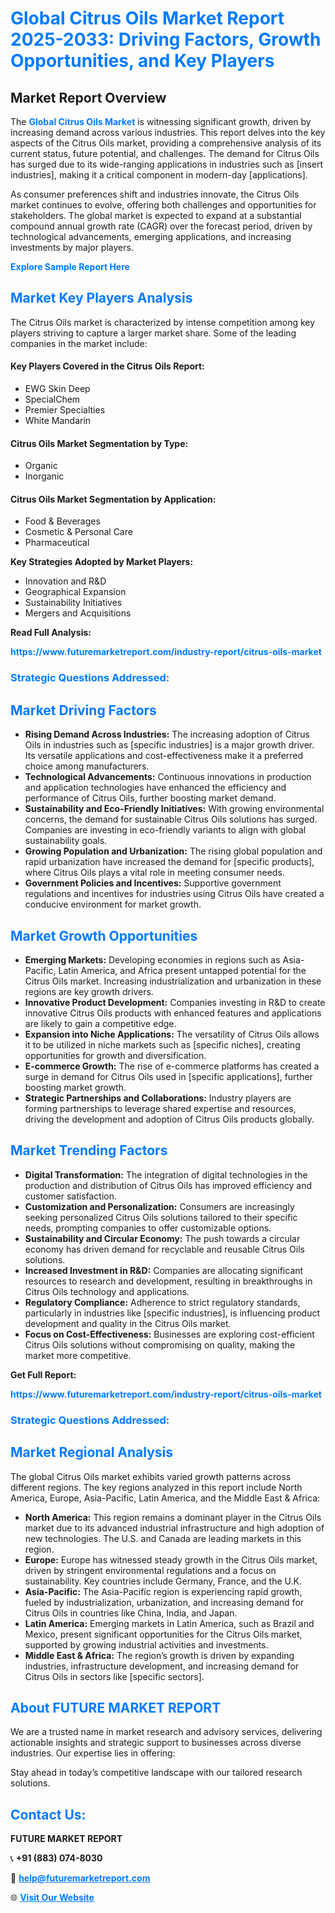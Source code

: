 <h1 style="color: #007BFF;">Global Citrus Oils Market Report 2025-2033: Driving Factors, Growth Opportunities, and Key Players</h1>

<section id="overview">
<h2>Market Report Overview</h2>
<p>The <a href="https://www.futuremarketreport.com/industry-report/citrus-oils-market" style="color: #007BFF; text-decoration: none;"><strong>Global Citrus Oils Market</strong></a> is witnessing significant growth, driven by increasing demand across various industries. This report delves into the key aspects of the Citrus Oils market, providing a comprehensive analysis of its current status, future potential, and challenges. The demand for Citrus Oils has surged due to its wide-ranging applications in industries such as [insert industries], making it a critical component in modern-day [applications].</p>
<p>As consumer preferences shift and industries innovate, the Citrus Oils market continues to evolve, offering both challenges and opportunities for stakeholders. The global market is expected to expand at a substantial compound annual growth rate (CAGR) over the forecast period, driven by technological advancements, emerging applications, and increasing investments by major players.</p>
</section>

<section id="overview">
<p><a href="https://www.futuremarketreport.com/request-sample/reportId=34194" style="color: #007BFF; text-decoration: none;"><strong>Explore Sample Report Here</strong></a></p>
</section>

<section id="key-players">
<h2 style="color: #007BFF;">Market Key Players Analysis</h2>
<p>The Citrus Oils market is characterized by intense competition among key players striving to capture a larger market share. Some of the leading companies in the market include:</p>
<h4>Key Players Covered in the Citrus Oils Report:</h4>
<ul><li>EWG Skin Deep</li><li>SpecialChem</li><li>Premier Specialties</li><li>White Mandarin</li></ul>
<h4>Citrus Oils Market Segmentation by Type:</h4>
<ul><li>Organic</li><li>Inorganic</li></ul>

<h4>Citrus Oils Market Segmentation by Application:</h4>
<ul><li>Food &amp; Beverages</li><li>Cosmetic &amp; Personal Care</li><li>Pharmaceutical</li></ul>
<p><strong>Key Strategies Adopted by Market Players:</strong></p>
<ul>
<li>Innovation and R&D</li>
<li>Geographical Expansion</li>
<li>Sustainability Initiatives</li>
<li>Mergers and Acquisitions</li>
</ul>
</section>

<section>
<p><strong>Read Full Analysis: </strong></p><a href="https://www.futuremarketreport.com/industry-report/citrus-oils-market" style="color: #007BFF; text-decoration: none;"><strong>https://www.futuremarketreport.com/industry-report/citrus-oils-market</strong></a>
<h3 style="color: #007BFF;">Strategic Questions Addressed:</h3>
</section>

<section id="driving-factors">
<h2 style="color: #007BFF;">Market Driving Factors</h2>
<ul>
<li><strong>Rising Demand Across Industries:</strong> The increasing adoption of Citrus Oils in industries such as [specific industries] is a major growth driver. Its versatile applications and cost-effectiveness make it a preferred choice among manufacturers.</li>
<li><strong>Technological Advancements:</strong> Continuous innovations in production and application technologies have enhanced the efficiency and performance of Citrus Oils, further boosting market demand.</li>
<li><strong>Sustainability and Eco-Friendly Initiatives:</strong> With growing environmental concerns, the demand for sustainable Citrus Oils solutions has surged. Companies are investing in eco-friendly variants to align with global sustainability goals.</li>
<li><strong>Growing Population and Urbanization:</strong> The rising global population and rapid urbanization have increased the demand for [specific products], where Citrus Oils plays a vital role in meeting consumer needs.</li>
<li><strong>Government Policies and Incentives:</strong> Supportive government regulations and incentives for industries using Citrus Oils have created a conducive environment for market growth.</li>
</ul>
</section>

<section id="growth-opportunities">
<h2 style="color: #007BFF;">Market Growth Opportunities</h2>
<ul>
<li><strong>Emerging Markets:</strong> Developing economies in regions such as Asia-Pacific, Latin America, and Africa present untapped potential for the Citrus Oils market. Increasing industrialization and urbanization in these regions are key growth drivers.</li>
<li><strong>Innovative Product Development:</strong> Companies investing in R&D to create innovative Citrus Oils products with enhanced features and applications are likely to gain a competitive edge.</li>
<li><strong>Expansion into Niche Applications:</strong> The versatility of Citrus Oils allows it to be utilized in niche markets such as [specific niches], creating opportunities for growth and diversification.</li>
<li><strong>E-commerce Growth:</strong> The rise of e-commerce platforms has created a surge in demand for Citrus Oils used in [specific applications], further boosting market growth.</li>
<li><strong>Strategic Partnerships and Collaborations:</strong> Industry players are forming partnerships to leverage shared expertise and resources, driving the development and adoption of Citrus Oils products globally.</li>
</ul>
</section>

<section id="trending-factors">
<h2 style="color: #007BFF;">Market Trending Factors</h2>
<ul>
<li><strong>Digital Transformation:</strong> The integration of digital technologies in the production and distribution of Citrus Oils has improved efficiency and customer satisfaction.</li>
<li><strong>Customization and Personalization:</strong> Consumers are increasingly seeking personalized Citrus Oils solutions tailored to their specific needs, prompting companies to offer customizable options.</li>
<li><strong>Sustainability and Circular Economy:</strong> The push towards a circular economy has driven demand for recyclable and reusable Citrus Oils solutions.</li>
<li><strong>Increased Investment in R&D:</strong> Companies are allocating significant resources to research and development, resulting in breakthroughs in Citrus Oils technology and applications.</li>
<li><strong>Regulatory Compliance:</strong> Adherence to strict regulatory standards, particularly in industries like [specific industries], is influencing product development and quality in the Citrus Oils market.</li>
<li><strong>Focus on Cost-Effectiveness:</strong> Businesses are exploring cost-efficient Citrus Oils solutions without compromising on quality, making the market more competitive.</li>
</ul>
</section>

<section>
<p><strong>Get Full Report: </strong></p><a href="https://www.futuremarketreport.com/industry-report/citrus-oils-market" style="color: #007BFF; text-decoration: none;"><strong>https://www.futuremarketreport.com/industry-report/citrus-oils-market</strong></a>
<h3 style="color: #007BFF;">Strategic Questions Addressed:</h3>
</section>


<section id="regional-analysis">
<h2 style="color: #007BFF;">Market Regional Analysis</h2>
<p>The global Citrus Oils market exhibits varied growth patterns across different regions. The key regions analyzed in this report include North America, Europe, Asia-Pacific, Latin America, and the Middle East & Africa:</p>
<ul>
<li><strong>North America:</strong> This region remains a dominant player in the Citrus Oils market due to its advanced industrial infrastructure and high adoption of new technologies. The U.S. and Canada are leading markets in this region.</li>
<li><strong>Europe:</strong> Europe has witnessed steady growth in the Citrus Oils market, driven by stringent environmental regulations and a focus on sustainability. Key countries include Germany, France, and the U.K.</li>
<li><strong>Asia-Pacific:</strong> The Asia-Pacific region is experiencing rapid growth, fueled by industrialization, urbanization, and increasing demand for Citrus Oils in countries like China, India, and Japan.</li>
<li><strong>Latin America:</strong> Emerging markets in Latin America, such as Brazil and Mexico, present significant opportunities for the Citrus Oils market, supported by growing industrial activities and investments.</li>
<li><strong>Middle East & Africa:</strong> The region’s growth is driven by expanding industries, infrastructure development, and increasing demand for Citrus Oils in sectors like [specific sectors].</li>
</ul>
</section>

<footer>
<h2 style="color: #007BFF;">About FUTURE MARKET REPORT</h2>
<p>We are a trusted name in market research and advisory services, delivering actionable insights and strategic support to businesses across diverse industries. Our expertise lies in offering:</p>

<p>Stay ahead in today’s competitive landscape with our tailored research solutions.</p>

<h2 style="color: #007BFF;">Contact Us:</h2>
<p><strong>FUTURE MARKET REPORT</strong></p>
<p>📞 <strong>+91 (883) 074-8030</strong></p>
<p>📧 <strong><a href="mailto:help@futuremarketreport.com" style="color: #007BFF;">help@futuremarketreport.com</a></strong></p>
<p>🌐 <strong><a href="https://www.futuremarketreport.com/" style="color: #007BFF;">Visit Our Website</a></strong></p>
</footer>